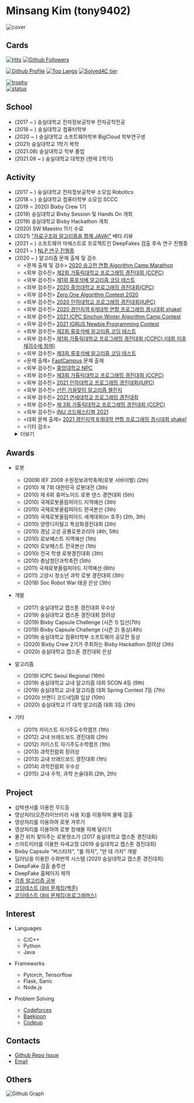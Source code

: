 # Minsang Kim (tony9402)

![cover](https://user-images.githubusercontent.com/30228292/101366236-0e64fe80-38e8-11eb-999b-e6eb16ce777b.png)


## Cards

[![Hits](https://hits.seeyoufarm.com/api/count/incr/badge.svg?url=https%3A%2F%2Fgithub.com%2Ftony9402)](https://github.com/tony9402)
[![Github Followers](https://img.shields.io/github/followers/tony9402?color=06d6a0&label=Github%20Followers&style=for-the-badge)](https://github.com/tony9402?tab=followers)

[![Github Profile](https://github-readme-stats.vercel.app/api?username=tony9402&count_private=true&hide=contribs,prs&show_icons=true&theme=vue-dark)](https://github.com/tony9402)
[![Top Langs](https://github-readme-stats.vercel.app/api/top-langs/?username=tony9402&layout=compact&hide=Visual%20Basic)](https://github.com/anuraghazra/github-readme-stats)
[![SolvedAC tier](http://mazassumnida.wtf/api/v2/generate_badge?boj=tony9402)](https://solved.ac/tony9402)

[![trophy](https://github-profile-trophy.vercel.app/?username=tony9402&theme=chalk&row=1&column=7)](https://github.com/ryo-ma/github-profile-trophy)  
[![status](https://github-readme-streak-stats.herokuapp.com/?user=tony9402)](#)


## School
  - (2017 ~ ) 숭실대학교 전자정보공학부 전자공학전공
  - (2018 ~ ) 숭실대학교 컴퓨터학부
  - (2020 ~ ) 숭실대학교 소프트웨어학부 BigCloud 학부연구생
  - (2021)    숭실대학교 1학기 복학
  - (2021.08) 숭실대학교 학부 졸업
  - (2021.09 ~ ) 숭실대학교 대학원 (현재 2학기)


## Activity
  - (2017 ~ ) 숭실대학교 전자정보공학부 소모임 Robotics
  - (2018 ~ ) 숭실대학교 컴퓨터학부 소모임 SCCC
  - (2019 ~ 2020) Bixby Crew 1기
  - (2019) 숭실대학교 Bixby Session 및 Hands On 개최
  - (2019) 숭실대학교 Bixby Hackathon 개최
  - (2020) SW Maestro 11기 수료
  - (2021) ["자료구조와 알고리즘을 함께 JAVA!"](http://www.kyobobook.co.kr/product/detailViewKor.laf?mallGb=KOR&ejkGb=KOR&barcode=9791165920579) 베타 리뷰
  - (2021 ~ ) 소프트웨어 마에스트로 프로젝트인 DeepFakes 검출 후속 연구 진행중
  - (2021 ~ ) [NLP 연구 진행중](http://www.ipdaily.co.kr/2021/11/20/20/54/37/17551/%ED%8A%B9%ED%97%88%EC%97%90-%EC%B5%9C%EC%A0%81%ED%99%94%EB%90%9C-%EC%9D%B8%EA%B3%B5%EC%A7%80%EB%8A%A5ai-%EC%96%B8%EC%96%B4-%EB%AA%A8%EB%8D%B8-%EC%84%A0%EB%B3%B4%EC%9D%B8%EB%8B%A4-%ED%82%A4/)
  - (2020 ~ ) 알고리즘 문제 출제 및 검수
    - <문제 출제 및 검수> [2020 숭고한 연합 Algorithm Camp Marathon](https://www.acmicpc.net/category/detail/2269)
    - <외부 검수진> [제2회 가톨릭대학교 프로그래밍 경진대회 (CCPC)](https://www.acmicpc.net/contest/view/556)
    - <외부 검수진> [제1회 류호석배 알고리즘 코딩 테스트](https://www.acmicpc.net/contest/view/557)
    - <외부 검수진> [2020 중앙대학교 프로그래밍 경진대회(CPC)](https://www.acmicpc.net/contest/view/549)
    - <외부 검수진> [Zero One Algorithm Contest 2020](https://www.acmicpc.net/contest/view/561)
    - <외부 검수진> [2020 인하대학교 프로그래밍 경진대회(IUPC)](https://www.acmicpc.net/contest/view/580)
    - <외부 검수진> [2020 경인지역 6개대학 연합 프로그래밍 경시대회 shake!](https://www.acmicpc.net/contest/view/591)
    - <외부 검수진> [2021 ICPC Sinchon Winter Algorithm Camp Contest](https://www.acmicpc.net/contest/view/590)
    - <외부 검수진> [2021 IGRUS Newbie Programming Contest](https://www.acmicpc.net/contest/view/601)
    - <외부 검수진> [제2회 류호석배 알고리즘 코딩 테스트](https://www.acmicpc.net/contest/view/603)
    - <외부 검수진> [제1회 가톨릭대학교 프로그래밍 경진대회 (CCPC) (대회 이후 재검수에 참여)](https://www.acmicpc.net/contest/view/486)
    - <외부 검수진> [제3회 류호석배 알고리즘 코딩 테스트](https://www.acmicpc.net/contest/view/666)
    - <문제 출제> [FastCampus](https://fastcampus.co.kr/dev_online_codingtest) 문제 출제
    - <외부 검수진> [중앙대학교 NPC](https://www.acmicpc.net/contest/view/683)
    - <외부 검수진> [제3회 가톨릭대학교 프로그래밍 경진대회 (CCPC)](https://www.acmicpc.net/contest/view/689)
    - <외부 검수진> [2021 인하대학교 프로그래밍 경진대회(IUPC)](https://www.acmicpc.net/contest/view/709)
    - <외부 검수진> [선린 가을맞이 알고리즘 챌린지](https://www.acmicpc.net/contest/view/708)
    - <외부 검수진> [2021 연세대학교 프로그래밍 경진대회](https://www.acmicpc.net/contest/view/700)
    - <외부 검수진> [제 3회 가톨릭대학교 프로그래밍 경진대회 (CCPC)](https://www.acmicpc.net/contest/view/690)
    - <외부 검수진> [INU 코드페스티벌 2021](https://www.acmicpc.net/contest/view/728)
    - <대회 문제 출제> [2021 경인지역 6개대학 연합 프로그래밍 경시대회 shake!](https://www.acmicpc.net/contest/view/746)
    - <기타 검수> 
    <details>
    <summary>더보기</summary>
      <li><a href="https://www.acmicpc.net/problem/23807">두 단계 최단 경로 3</a></li>
      <li><a href="https://www.acmicpc.net/problem/23808">골뱅이 찍기 - ㅂ</a></li>
      <li><a href="https://www.acmicpc.net/problem/23809">골뱅이 찍기 - 돌아간 ㅈ</a></li>
      <li><a href="https://www.acmicpc.net/problem/23810">골뱅이 찍기 - 뒤집힌 ㅋ</a></li>
      <li><a href="https://www.acmicpc.net/problem/23811">골뱅이 찍기 - ㅌ</a></li>
      <li><a href="https://www.acmicpc.net/problem/23812">골뱅이 찍기 - 돌아간 ㅍ</a></li>
      <li><a href="https://www.acmicpc.net/problem/23840">두 단계 최단 경로 4</a></li>
      <li><a href="https://www.acmicpc.net/problem/23881">알고리즘 수업 - 선택 정렬 1</a></li>
      <li><a href="https://www.acmicpc.net/problem/23882">알고리즘 수업 - 선택 정렬 2</a></li>
      <li><a href="https://www.acmicpc.net/problem/23883">알고리즘 수업 - 선택 정렬 3</a></li>
      <li><a href="https://www.acmicpc.net/problem/23884">알고리즘 수업 - 선택 정렬 4</a></li>
      <li><a href="https://www.acmicpc.net/problem/23899">알고리즘 수업 - 선택 정렬 5</a></li>
      <li><a href="https://www.acmicpc.net/problem/23900">알고리즘 수업 - 선택 정렬 6</a></li>
      <li><a href="https://www.acmicpc.net/problem/23968">알고리즘 수업 - 버블 정렬 1</a></li>
      <li><a href="https://www.acmicpc.net/problem/23969">알고리즘 수업 - 버블 정렬 2</a></li>
      <li><a href="https://www.acmicpc.net/problem/23970">알고리즘 수업 - 버블 정렬 3</a></li>
      <li><a href="https://www.acmicpc.net/problem/24051">알고리즘 수업 - 삽입 정렬 1</a></li>
      <li><a href="https://www.acmicpc.net/problem/24052">알고리즘 수업 - 삽입 정렬 2</a></li>
      <li><a href="https://www.acmicpc.net/problem/24053">알고리즘 수업 - 삽입 정렬 3</a></li>
      <li><a href="https://www.acmicpc.net/problem/24054">알고리즘 수업 - 삽입 정렬 4</a></li>
      <li><a href="https://www.acmicpc.net/problem/24055">알고리즘 수업 - 삽입 정렬 5</a></li>
      <li><a href="https://www.acmicpc.net/problem/24056">알고리즘 수업 - 삽입 정렬 6</a></li>
      <li><a href="https://www.acmicpc.net/problem/24060">알고리즘 수업 - 병합 정렬 1</a></li>
      <li><a href="https://www.acmicpc.net/problem/24061">알고리즘 수업 - 병합 정렬 2</a></li>
      <li><a href="https://www.acmicpc.net/problem/24062">알고리즘 수업 - 병합 정렬 3</a></li>
      <li><a href="https://www.acmicpc.net/problem/24090">알고리즘 수업 - 퀵 정렬 1</a></li>
      <li><a href="https://www.acmicpc.net/problem/24091">알고리즘 수업 - 퀵 정렬 2</a></li>
      <li><a href="https://www.acmicpc.net/problem/24092">알고리즘 수업 - 퀵 정렬 3</a></li>
      <li><a href="https://www.acmicpc.net/problem/24173">알고리즘 수업 - 힙 정렬 1</a></li>
      <li><a href="https://www.acmicpc.net/problem/24174">알고리즘 수업 - 힙 정렬 2</a></li>
      <li><a href="https://www.acmicpc.net/problem/23721">k개의 부분 배열과 쿼리</a></li>
      <li><a href="https://www.acmicpc.net/problem/24049">정원 (Easy)</a></li>
      <li><a href="https://www.acmicpc.net/problem/24050">정원 (Hard)</a></li>
      <li><a href="https://www.acmicpc.net/problem/24057">실수</a></li>
      <li><a href="https://www.acmicpc.net/problem/24058">Coprime</a></li>
      <li><a href="https://www.acmicpc.net/problem/24059">Function</a></li>
      <li><a href="https://www.acmicpc.net/problem/24064">Intersections</a></li>
      <li><a href="https://www.acmicpc.net/problem/24065">Present</a></li>
    </details>

## Awards
  - 로봇
    - (2009) IEF 2009 수원정보과학축제(로봇 서바이벌) (2th)
    - (2010) 제 7회 대한민국 로봇대전 (3th)
    - (2010) 제 6회 휴머노이드 로봇 댄스 경연대회 (5th)
    - (2010) 국제로봇올림피아드 지역예선 (3th)
    - (2010) 국제로봇올림피아드 한국본선 (3th)
    - (2010) 국제로봇올림피아드 세계대회(in 호주) (2th, 3th)
    - (2010) 양영디지털고 특성화경진대회 (2th)
    - (2010) 경남 고성 공룡로봇코리아 (4th, 5th)
    - (2010) 로보페스트 지역예선 (1th)
    - (2010) 로보페스트 전국본선 (1th)
    - (2010) 전국 학생 로봇경진대회 (3th)
    - (2010) 충남첨단과학축전 (5th)
    - (2011) 국제로봇올림피아드 지역예선 (6th)
    - (2011) 고양시 청소년 과학 로봇 경진대회 (3th)
    - (2018) Soc Robot War 태권 은상 (3th)
    
  - 개발
    - (2017) 숭실대학교 캡스톤 경진대회 우수상
    - (2019) 숭실대학교 캡스톤 경진대회 장려상
    - (2019) Bixby Capsule Challenge (시즌 1) 입선(7th)
    - (2019) Bixby Capsule Challenge (시즌 2) 동상(4th)
    - (2019) 숭실대학교 컴퓨터학부 소프트웨어 공모전   동상
    - (2020) Bixby Crew 2기가 주최하는 Bixby Hackathon 장려상 (3th)
    - (2020) 숭실대학교 캡스톤 경진대회 은상
    
  - 알고리즘
    - (2019) ICPC Seoul Regional (16th)
    - (2019) 숭실대학교 교내 알고리즘 대회 SCON 4등 (9th)
    - (2019) 숭실대학교 교내 알고리즘 대회 Spring Contest 7등 (7th)
    - (2020) 브랜디 코드네임B 입상 (10th)
    - (2020) 숭실대학교 IT 대학 알고리즘 대회 3등 (3th)
    
  - 기타
    - (2011) 카이스트 자기주도수학캠프 (1th)
    - (2012) 교내 브래드보드 경진대회 (2th)
    - (2012) 카이스트 자기주도수학캠프 (1th)
    - (2013) 과학전람회 장려상
    - (2013) 교내 브래드보드 경진대회 (1th)
    - (2014) 과학전람회 우수상
    - (2015) 교내 수학, 과학 논술대회 (2th, 2th)
    
    
## Project
  - 심박센서를 이용한 무드등
  - 영상처리(오픈라이브러리 사용 X)를 이용하여 물체 검출
  - 영상처리를 이용하여 로봇 겨루기
  - 영상처리를 이용하여 로봇 장애물 피해 달리기
  - 물건 위치 찾아주는 로봇청소기 (2017 숭실대학교 캡스톤 경진대회)
  - 스마트미러를 이용한 자세교정 (2019 숭실대학교 캡스톤 경진대회)
  - Bixby Capsule "버스타자", "롤 하자", "딴 데 가자" 개발
  - 딥러닝을 이용한 수화번역 시스템 (2020 숭실대학교 캡스톤 경진대회)
  - DeepFake 검출 솔루션
  - DeepFake 홈페이지 제작
  - [각종 알고리즘 공부](https://github.com/tony9402/Algorithm_Templates)
  - [코딩테스트 대비 문제집(백준)](https://github.com/tony9402/baekjoon)
  - [코딩테스트 대비 문제집(프로그래머스)](https://github.com/tony9402/programmers)

## Interest
 - Languages
   - C/C++
   - Python
   - Java
   
 - Frameworks
   - Pytorch, Tensorflow
   - Flask, Sanic
   - Node.js
   
 - Problem Solving
   - [Codeforces](https://codeforces.com/profile/alstkd)
   - [Baekjoon](https://www.acmicpc.net/user/tony9402)
   - [Codeup](https://codeup.kr/userinfo.php?user=tony9402)
  
## Contacts
  - [Github Repo Issue](https://github.com/tony9402/tony9402/issues)
  - [Email](mailto:tony9402@naver.com)


## Others

![Github Graph](https://activity-graph.herokuapp.com/graph?username=tony9402&area=false&theme=xcode&hide_border=true)
